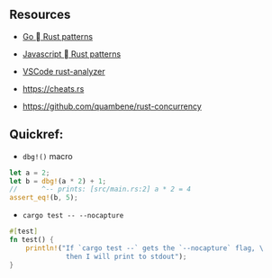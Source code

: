 ## Resources

* [Go ⃕ Rust patterns](https://programming-idioms.org/cheatsheet/Go/Rust)

* [Javascript ⃕ Rust patterns](https://programming-idioms.org/cheatsheet/JS/Rust)

* [VSCode rust-analyzer](https://code.visualstudio.com/docs/languages/rust)

* https://cheats.rs

* https://github.com/quambene/rust-concurrency

## Quickref:

* `dbg!()` macro

```rust
let a = 2;
let b = dbg!(a * 2) + 1;
//      ^-- prints: [src/main.rs:2] a * 2 = 4
assert_eq!(b, 5);
```

* `cargo test -- --nocapture`

```rust
#[test]
fn test() {
    println!("If `cargo test --` gets the `--nocapture` flag, \
              then I will print to stdout");
}
```
